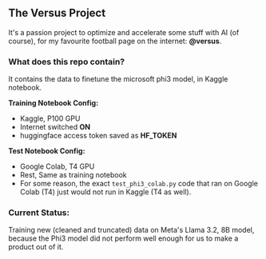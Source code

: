 ## The Versus Project
It's a passion project to optimize and accelerate some stuff with AI (of course), for my favourite football page on the internet: **@versus**.

### What does this repo contain?
It contains the data to finetune the microsoft phi3 model, in Kaggle notebook.

**Training Notebook Config:**
- Kaggle, P100 GPU
- Internet switched **ON**
- huggingface access token saved as **HF_TOKEN**

**Test Notebook Config:**
- Google Colab, T4 GPU
- Rest, Same as training notebook
- For some reason, the exact ```test_phi3_colab.py``` code that ran on Google Colab (T4) just would not run in Kaggle (T4 as well).

### Current Status:
Training new (cleaned and truncated) data on Meta's Llama 3.2, 8B model, because the Phi3 model did not perform well enough for us to make a product out of it.